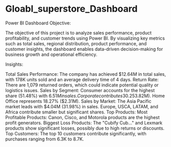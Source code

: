 # Gloabl_superstore_Dashboard
Power BI Dashboard
Objective:

The objective of this project is to analyze sales performance, product profitability, and customer trends using Power BI. By visualizing key metrics such as total sales, regional distribution, product performance, and customer insights, the dashboard enables data-driven decision-making for business growth and operational efficiency.

Insights:

Total Sales Performance: The company has achieved $12.64M in total sales, with 178K units sold and an average delivery time of 4 days.
Return Rate: There are 1,079 returned orders, which could indicate potential quality or logistics issues.
Sales by Segment:
Consumer accounts for the highest share (51.48%) with $6.51M in sales.
Corporate contributes 30.25% ($3.82M).
Home Office represents 18.27% ($2.31M).
Sales by Market:
The Asia Pacific market leads with $4.04M (31.98%) in sales.
Europe, USCA, LATAM, and Africa contribute smaller but significant shares.
Top Products:
Most Profitable Products: Canon, Cisco, and Motorola products are the highest profit generators.
Biggest Loss Products: The "Cubify Cub…" and Lexmark products show significant losses, possibly due to high returns or discounts.
Top Customers: The top 10 customers contribute significantly, with purchases ranging from 6.3K to 8.7K.
